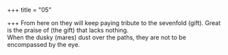 +++
title = "05"

+++
From here on they will keep paying tribute to the sevenfold (gift). Great  is the praise of (the gift) that lacks nothing.  
When the dusky (mares) dust over the paths, they are not to be  
encompassed by the eye.  
